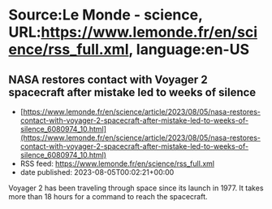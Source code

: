 # Source:Le Monde - science, URL:https://www.lemonde.fr/en/science/rss_full.xml, language:en-US

## NASA restores contact with Voyager 2 spacecraft after mistake led to weeks of silence
 - [https://www.lemonde.fr/en/science/article/2023/08/05/nasa-restores-contact-with-voyager-2-spacecraft-after-mistake-led-to-weeks-of-silence_6080974_10.html](https://www.lemonde.fr/en/science/article/2023/08/05/nasa-restores-contact-with-voyager-2-spacecraft-after-mistake-led-to-weeks-of-silence_6080974_10.html)
 - RSS feed: https://www.lemonde.fr/en/science/rss_full.xml
 - date published: 2023-08-05T00:02:21+00:00

Voyager 2 has been traveling through space since its launch in 1977. It takes more than 18 hours for a command to reach the spacecraft.


